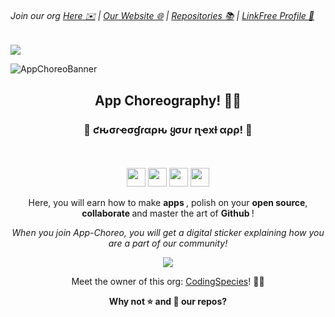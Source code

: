 ###### Join our org [Here ✉️](https://github.com/App-Choreography/Get-An-Invite/issues/new?assignees=CodingSpecies&labels=Organisation+Invite%21+%F0%9F%93%A8&template=please-can-i-join-this-organisation------.md&title=Please+Can+I+Join+This+Organisation%3F+%F0%9F%A5%BA%F0%9F%99%8F") | [Our Website 🌐](https://app-choreography.github.io/) | [Repositories 📚](https://github.com/orgs/App-Choreography/repositories) | [LinkFree Profile 🔗](http://linkfree.eddiehub.org/App-Choreography)

![](https://user-images.githubusercontent.com/73097560/115834477-dbab4500-a447-11eb-908a-139a6edaec5c.gif)

![AppChoreoBanner](https://user-images.githubusercontent.com/70807500/139558435-bfa3ab99-a1a5-4358-8133-3b183820de4b.png)

<div align= center>
<h2> App Choreography! 🎉🎊 </h2>
<h3>💭 ƈԋσɾҽσɠɾαρԋ ყσυɾ ɳҽxƚ αρρ! 💭</h3>
<br/>
<br/>
<img src="https://forthebadge.com/images/badges/open-source.svg" height=30 /> <img src="https://forthebadge.com/images/badges/built-by-developers.svg" height=30/> <img src="https://forthebadge.com/images/badges/built-with-love.svg" height=30/> <img src="https://forthebadge.com/images/badges/check-it-out.svg" height=30 />

Here, you will earn how to make <b>apps </b>, polish on your <b>open source</b>, <b> collaborate </b> and master the art of <b> Github </b> !

<i> When you join App-Choreo, you will get a digital sticker explaining how you are a part of our community! </i>
  

![](https://user-images.githubusercontent.com/73097560/115834477-dbab4500-a447-11eb-908a-139a6edaec5c.gif)

Meet the owner of this org: [CodingSpecies](https://github.com/CodingSpecies)! 🙋‍♀️

<b> Why not ⭐ and 🍴 our repos? </b>

</div>
